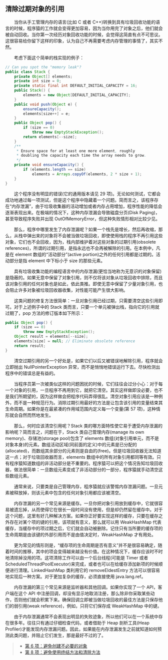 ## 清除过期对象的引用

&emsp;&emsp;当你从手工管理内存的语言(比如 C 或者 C++)转换到具有垃圾回收功能的语言的时候，程序猿的工作就会变得更加容易，因为当你用完了对象之后，他们就会被自动回收。当你第一次经历对象回收功能的时候，会觉得这简直有点不可思议。这很容易给你留下这样的印象，认为自己不再需要考虑内存管理的事情了，其实不然。

&emsp;&emsp;考虑下面这个简单的栈实现的例子：

```java
// Can you spot the "memory leak"?
public class Stack {
    private Object[] elements;
    private int size = 0;
    private static final int DEFAULT_INITIAL_CAPACITY = 16;
    public Stack() {
        elements = new Object[DEFAULT_INITIAL_CAPACITY];
    }
    public void push(Object e) {
        ensureCapacity();
        elements[size++] = e;
    }
    public Object pop() {
        if (size == 0)
            throw new EmptyStackException();
        return elements[--size];
    }
    /**
     * Ensure space for at least one more element, roughly
     * doubling the capacity each time the array needs to grow.
     */
    private void ensureCapacity() {
        if (elements.length == size)
            elements = Arrays.copyOf(elements, 2 * size + 1);
    }
}
```

&emsp;&emsp;这个程序没有明显的错误(它的通用版本请见 29 项)。无论如何测试，它都会成功地通过每一项测试，但是这个程序中隐藏着一个问题。简而言之，该程序存在“内存泄漏”，由于垃圾收集器的活动增加或者内存占用增加，程序性能的降低会逐渐表现出来。在极端的情况下，这种内存泄漏会导致磁盘分页(Disk Paging)，甚至导致程序失败并出现 OutOfMemoryError，但这种失败情形相对比较少见。

&emsp;&emsp;那么，程序中哪里发生了内存泄漏呢？如果一个栈先是增长，然后再收缩，那么，从栈中弹出来的对象将不会被当做垃圾回收，即使使用栈的程序不再引用这些对象，它们也不会回收，因为，栈内部维护着对这些对象的过期引用(obsolete references)，所谓的过期引用，是指永远也不会再被解除的引用。在本例中，凡是在 element 数组的“活动部分”(active portion)之外的任何引用都是过期的。活动部分是指 element 中下标小于 size 的那些元素。

&emsp;&emsp;具有垃圾收集功能的编程语言中的内存泄漏(更恰当地称为无意识的对象保留)是隐蔽的。如果无意中保留了对象引用，则不仅将该对象从垃圾回收中排除，而且该对象引用的任何对象也是如此，依此类推。即使无意中保留了少量对象引用，也会阻止许多对象被垃圾回收器收集，对性能可能产生很大影响。

&emsp;&emsp;这类问题的修复方法很简单：一旦对象引用已经过期，只需要清空这些引用即可。对于上述例子中的 Stack 类而言，只要一个单元被弹出栈，指向它的引用就过期了，pop 方法的修订版本如下所示：

```java
public Object pop() {
    if (size == 0)
        throw new EmptyStackException();
    Object result = elements[--size];
    elements[size] = null; // Eliminate obsolete reference
    return result;
}
```

&emsp;&emsp;清空过期引用的另一个好处是，如果它们以后又被错误地解除引用，程序就会立即抛出 NullPointerException 异常，而不是悄悄地错误运行下去。尽快检测出程序中的错误总是有益的。

&emsp;&emsp;当程序员第一次被类似这样的问题困扰的时候，它们往往会过分小心：对于每一个对象的引用，一旦程序不再用到它，就把它清空。其实这样做即没必要，也不是我们所期望的，因为这样做会把程序代码弄得很乱。清空对象引用应该是一种例外，而不是一种规范行为。消除过期引用最好的方法是让包含该引用的变量结束其生命周期。如果你是在最紧凑的作用域范围内定义每一个变量(第 57 项)，这种情形就会自然而然地发生。

&emsp;&emsp;那么，何时应该清空引用呢？Stack 类的哪方面特性使它易于遭受内存泄漏的影响呢？简而言之，问题在于，Stack 类自己管理内存(manage its own memory)、存储池(storage pool)包含了 elements 数组(对象引用单元，而不是对象本身)的元素。数组活动区域(同前面的定义)中的元素是已分配的(allocated)，而数组其余部分的元素则是自由的(free)。但是垃圾回收器无法知道这一点；对于垃圾回收器而言，elements 数组中的所有对象引用都同等有效。只有程序猿知道数组的非活动部分是不重要的。程序猿可以把这个情况告知垃圾回收器，做法很简单：一旦数组元素变成了非活动部分的一部分，程序猿就手动清空这些数组元素。

&emsp;&emsp;通常来说，只要类是自己管理内存，程序猿就应该警惕内存泄漏问题。一旦元素被释放掉，则该元素中包含的任何对象引用都应该被清空。

&emsp;&emsp;内存泄漏的另一个常见来源是缓存。一旦你把对象引用放到缓存中，它就很容易被遗忘掉，从而使得它在很长一段时间没有使用，但是却仍然留在缓存中。对于这个问题，这里有好几种解决方案。如果你正好要实现这样的缓存，只要在缓存之外存在对某个项的键的引用，该项就有意义，那么就可以用 WeakHashMap 代表缓存，当缓存中的项过期之后，它们就会自动被删除。记住只有当所要的缓存项的生命周期是由该键的外部引用而不是由值决定时，WeakHashMap 才有用处。

&emsp;&emsp;更为常见的情形则是，“缓存项的生命周期是否有意义”并不是很容易确定，随着时间的推移，其中的项会变得越来越没有价值。在这种情况下，缓存应该时不时地清除掉没用的项。这项清除工作可以由一个后台线程(可能是 Timer 或者 ScheduledThreadPoolExecutor)来完成，或者也可以在给缓存添加新项的时候顺便进行清理。LinkedHashMap 类利用它的 removeEldestEntry 方法可以很容易地实现后一种方案。对于更加复杂的缓存，必须直接使用 java.lang.ref。

&emsp;&emsp;内存泄漏的第三个常见来源是监听器和其他回调。如果你实现了一个 API，客户端在这个 API 中注册回调，却没有显示地取消注册，那么除非你采取某些动作，否则他们就会积累下来。确保回调立即被当做垃圾回收的最佳方法是只保存他们的弱引用(weak reference)，例如，只将它们保存成 WeakHashMap 中的键。

&emsp;&emsp;由于内存泄漏通常不会表现出明显的失败迹象，所以他们可以在一个系统中存在很多年。往往只有通过仔细检查代码，或者借助于 Heap 剖析工具(Heap Profiler)才能发现内存泄漏问题。因此，如果能在内存泄漏发生之前就知道如何预测此类问题，并阻止它们发生，那是最好不过的了。

> - [第 6 项：避免创建不必要的对象](https://gitee.com/lin-mt/effective-java-third-edition/blob/master/第02章：创建和销毁对象/第6项：避免创建不需要的对象.md)
> - [第 8 项：避免使用终结方法和清除方法](https://gitee.com/lin-mt/effective-java-third-edition/blob/master/第02章：创建和销毁对象/第8项：避免使用终结方法和清空方法.md)